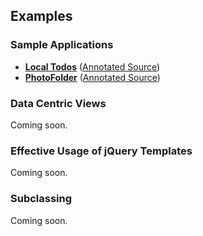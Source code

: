 Examples
--------

### Sample Applications

- **[Local Todos](http://viewjs.com/examples/todos/index.html)** ([Annotated Source](http://viewjs.com/examples/todos/todos.html))
- **[PhotoFolder](http://syntacticx.com/photos/)** ([Annotated Source](http://photofolder.org/))

### Data Centric Views
Coming soon.

### Effective Usage of jQuery Templates
Coming soon.

### Subclassing
Coming soon.


